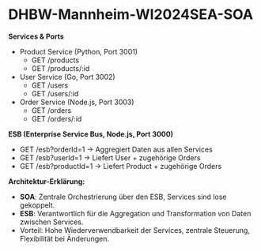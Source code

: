 # DHBW-Mannheim-WI2024SEA-SOA

**Services & Ports**
- Product Service (Python, Port 3001)
  - GET /products
  - GET /products/:id
- User Service (Go, Port 3002)
  - GET /users
  - GET /users/:id
- Order Service (Node.js, Port 3003)
  - GET /orders
  - GET /orders/:id

**ESB (Enterprise Service Bus, Node.js, Port 3000)**
- GET /esb?orderId=1 → Aggregiert Daten aus allen Services
- GET /esb?userId=1 → Liefert User + zugehörige Orders
- GET /esb?productId=1 → Liefert Product + zugehörige Orders

**Architektur-Erklärung:**
- **SOA**: Zentrale Orchestrierung über den ESB, Services sind lose gekoppelt.
- **ESB**: Verantwortlich für die Aggregation und Transformation von Daten zwischen Services.
- Vorteil: Hohe Wiederverwendbarkeit der Services, zentrale Steuerung, Flexibilität bei Änderungen.
